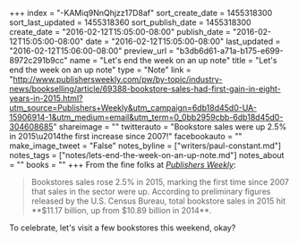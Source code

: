 +++
index = "-KAMiq9NnQhjzz17D8af"
sort_create_date = 1455318300
sort_last_updated = 1455318360
sort_publish_date = 1455318300
create_date = "2016-02-12T15:05:00-08:00"
publish_date = "2016-02-12T15:05:00-08:00"
date = "2016-02-12T15:05:00-08:00"
last_updated = "2016-02-12T15:06:00-08:00"
preview_url = "b3db6d61-a71a-b175-e699-8972c291b9cc"
name = "Let's end the week on an up note"
title = "Let's end the week on an up note"
type = "Note"
link = "http://www.publishersweekly.com/pw/by-topic/industry-news/bookselling/article/69388-bookstore-sales-had-first-gain-in-eight-years-in-2015.html?utm_source=Publishers+Weekly&utm_campaign=6db18d45d0-UA-15906914-1&utm_medium=email&utm_term=0_0bb2959cbb-6db18d45d0-304608685"
shareimage = ""
twitterauto = "Bookstore sales were up 2.5% in 2015\u2014the first increase since 2007!"
facebookauto = ""
make_image_tweet = "False"
notes_byline = ["writers/paul-constant.md"]
notes_tags = ["notes/lets-end-the-week-on-an-up-note.md"]
notes_about = ""
books = ""
+++
From the fine folks at [*Publishers Weekly*](http://www.publishersweekly.com/pw/by-topic/industry-news/bookselling/article/69388-bookstore-sales-had-first-gain-in-eight-years-in-2015.html?utm_source=Publishers+Weekly&utm_campaign=6db18d45d0-UA-15906914-1&utm_medium=email&utm_term=0_0bb2959cbb-6db18d45d0-304608685):

<blockquote>Bookstores sales rose 2.5% in 2015, marking the first time since 2007 that sales in the sector were up. According to preliminary figures released by the U.S. Census Bureau, total bookstore sales in 2015 hit **$11.17 billion, up from $10.89 billion in 2014**.</blockquote>

To celebrate, let's visit a few bookstores this weekend, okay?